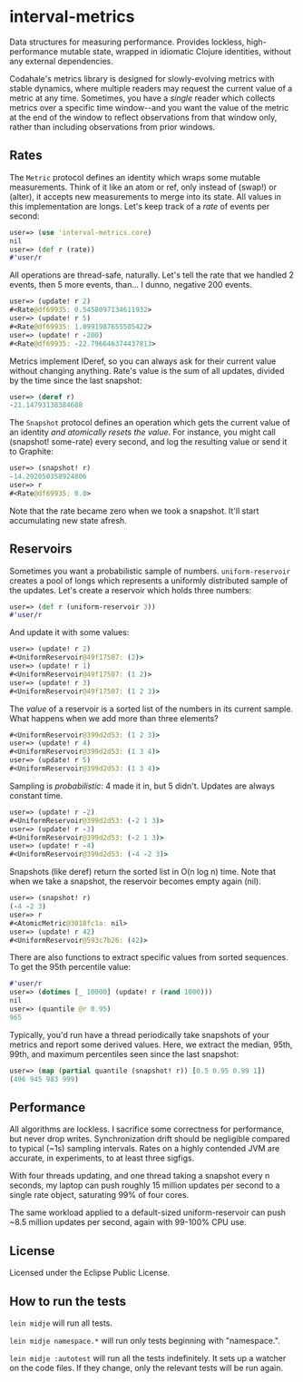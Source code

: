 # interval-metrics

Data structures for measuring performance. Provides lockless, high-performance
mutable state, wrapped in idiomatic Clojure identities, without any external
dependencies.

Codahale's metrics library is designed for slowly-evolving metrics with stable
dynamics, where multiple readers may request the current value of a metric at
any time. Sometimes, you have a *single* reader which collects metrics over a
specific time window--and you want the value of the metric at the end of the
window to reflect observations from that window only, rather than including
observations from prior windows.

## Rates

The `Metric` protocol defines an identity which wraps some mutable
measurements. Think of it like an atom or ref, only instead of (swap!) or
(alter), it accepts new measurements to merge into its state. All values in
this implementation are longs. Let's keep track of a *rate* of events per
second:

``` clj
user=> (use 'interval-metrics.core)
nil
user=> (def r (rate))
#'user/r
```

All operations are thread-safe, naturally. Let's tell the rate that we handled
2 events, then 5 more events, than... I dunno, negative 200 events.

``` clj
user=> (update! r 2)
#<Rate@df69935: 0.5458097134611932>
user=> (update! r 5)
#<Rate@df69935: 1.0991987655505422>
user=> (update! r -200)
#<Rate@df69935: -22.796646374437813>
```

Metrics implement IDeref, so you can always ask for their current value without changing anything. Rate's value is the sum of all updates, divided by the time since the last snapshot:

``` clj
user=> (deref r)
-21.14793138384688
```

The `Snapshot` protocol defines an operation which gets the current value of an
identity *and atomically resets the value*. For instance, you might call
(snapshot! some-rate) every second, and log the resulting value or send it to
Graphite:

``` clj
user=> (snapshot! r)
-14.292050358924806
user=> r
#<Rate@df69935: 0.0>
```

Note that the rate became zero when we took a snapshot. It'll start
accumulating new state afresh.

## Reservoirs

Sometimes you want a probabilistic sample of numbers. `uniform-reservoir` creates a pool of longs which represents a uniformly distributed sample of the updates. Let's create a reservoir which holds three numbers:

``` clj
user=> (def r (uniform-reservoir 3))
#'user/r
```

And update it with some values:

``` clj
user=> (update! r 2)
#<UniformReservoir@49f17507: (2)>
user=> (update! r 1)
#<UniformReservoir@49f17507: (1 2)>
user=> (update! r 3)
#<UniformReservoir@49f17507: (1 2 3)>
```

The *value* of a reservoir is a sorted list of the numbers in its current
sample. What happens when we add more than three elements?

``` clj
#<UniformReservoir@399d2d53: (1 2 3)>
user=> (update! r 4)
#<UniformReservoir@399d2d53: (1 3 4)>
user=> (update! r 5)
#<UniformReservoir@399d2d53: (1 3 4)>
```

Sampling is *probabilistic*: 4 made it in, but 5 didn't. Updates are always
constant time.

``` clj
user=> (update! r -2)
#<UniformReservoir@399d2d53: (-2 1 3)>
user=> (update! r -3)
#<UniformReservoir@399d2d53: (-2 1 3)>
user=> (update! r -4)
#<UniformReservoir@399d2d53: (-4 -2 3)>
```

Snapshots (like deref) return the sorted list in O(n log n) time. Note that
when we take a snapshot, the reservoir becomes empty again (nil). 

``` clj
user=> (snapshot! r)
(-4 -2 3)
user=> r
#<AtomicMetric@3018fc1a: nil>
user=> (update! r 42)
#<UniformReservoir@593c7b26: (42)>
```

There are also functions to extract specific values from sorted sequences. To
get the 95th percentile value:

```clj
#'user/r
user=> (dotimes [_ 10000] (update! r (rand 1000)))
nil
user=> (quantile @r 0.95)
965
```

Typically, you'd run have a thread periodically take snapshots of your metrics and report some derived values. Here, we extract the median, 95th, 99th, and maximum percentiles seen since the last snapshot:

```clj
user=> (map (partial quantile (snapshot! r)) [0.5 0.95 0.99 1])
(496 945 983 999)
```

## Performance

All algorithms are lockless. I sacrifice some correctness for performance, but
never drop writes. Synchronization drift should be negligible compared to
typical (~1s) sampling intervals. Rates on a highly contended JVM are
accurate, in experiments, to at least three sigfigs.

With four threads updating, and one thread taking a snapshot every n seconds,
my laptop can push roughly 15 million updates per second to a single rate
object, saturating 99% of four cores.

The same workload applied to a default-sized uniform-reservoir can push ~8.5
million updates per second, again with 99-100% CPU use.

## License

Licensed under the Eclipse Public License.

## How to run the tests

`lein midje` will run all tests.

`lein midje namespace.*` will run only tests beginning with "namespace.".

`lein midje :autotest` will run all the tests indefinitely. It sets up a
watcher on the code files. If they change, only the relevant tests will be
run again.
